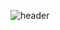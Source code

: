 <!-- Title -->
![header](https://capsule-render.vercel.app/api?type=waving&color=auto&height=300&section=header&text=Wonjun's%20Github&fontSize=90)



<!--
**wonjun16/wonjun16** is a ✨ _special_ ✨ repository because its `README.md` (this file) appears on your GitHub profile.

Here are some ideas to get you started:

- 🔭 I’m currently working on ...
- 🌱 I’m currently learning ...
- 👯 I’m looking to collaborate on ...
- 🤔 I’m looking for help with ...
- 💬 Ask me about ...
- 📫 How to reach me: ...
- 😄 Pronouns: ...
- ⚡ Fun fact: ...
-->
